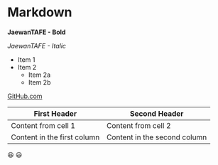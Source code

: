 # Markdown

**JaewanTAFE - Bold**

_JaewanTAFE - Italic_

* Item 1
* Item 2
  * Item 2a
  * Item 2b

[GitHub.com](http://github.com)

First Header | Second Header
------------ | -------------
Content from cell 1 | Content from cell 2
Content in the first column | Content in the second column


:satisfied:  :smiley:
